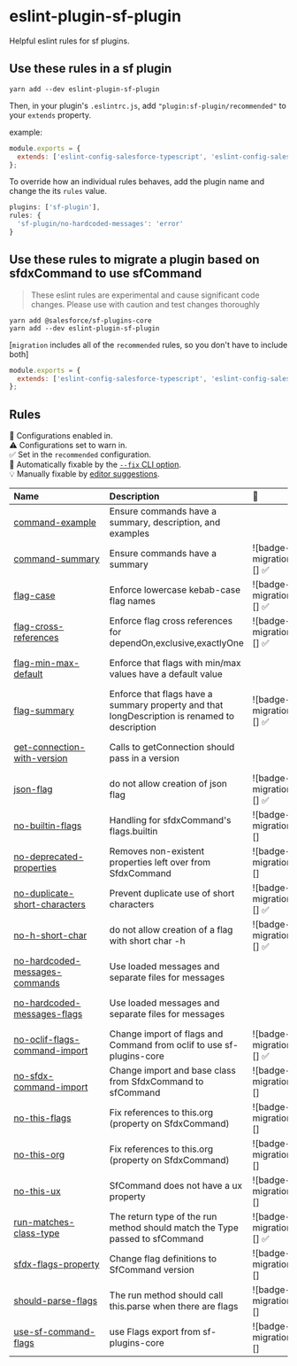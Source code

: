 # eslint-plugin-sf-plugin

Helpful eslint rules for sf plugins.

## Use these rules in a sf plugin

`yarn add --dev eslint-plugin-sf-plugin`

Then, in your plugin's `.eslintrc.js`, add `"plugin:sf-plugin/recommended"` to your `extends` property.

example:

```js
module.exports = {
  extends: ['eslint-config-salesforce-typescript', 'eslint-config-salesforce-license', 'plugin:sf-plugin/recommended'],
};
```

To override how an individual rules behaves, add the plugin name and change the its `rules` value.

```js
plugins: ['sf-plugin'],
rules: {
  'sf-plugin/no-hardcoded-messages': 'error'
}
```

## Use these rules to migrate a plugin based on sfdxCommand to use sfCommand

> These eslint rules are experimental and cause significant code changes. Please use with caution and test changes thoroughly

```shell
yarn add @salesforce/sf-plugins-core
yarn add --dev eslint-plugin-sf-plugin
```

[`migration` includes all of the `recommended` rules, so you don't have to include both]

```js
module.exports = {
  extends: ['eslint-config-salesforce-typescript', 'eslint-config-salesforce-license', 'plugin:sf-plugin/migration'],
};
```

## Rules

<!-- begin auto-generated rules list -->

💼 Configurations enabled in.\
⚠️ Configurations set to warn in.\
✅ Set in the `recommended` configuration.\
🔧 Automatically fixable by the [`--fix` CLI option](https://eslint.org/docs/user-guide/command-line-interface#--fix).\
💡 Manually fixable by [editor suggestions](https://eslint.org/docs/developer-guide/working-with-rules#providing-suggestions).

| Name                                                                           | Description                                                                                   | 💼                     | ⚠️                     | 🔧 | 💡 |
| :----------------------------------------------------------------------------- | :-------------------------------------------------------------------------------------------- | :--------------------- | :--------------------- | :- | :- |
| [command-example](docs/rules/command-example.md)                               | Ensure commands have a summary, description, and examples                                     |                        | ![badge-migration][] ✅ |    |    |
| [command-summary](docs/rules/command-summary.md)                               | Ensure commands have a summary                                                                | ![badge-migration][] ✅ |                        | 🔧 |    |
| [flag-case](docs/rules/flag-case.md)                                           | Enforce lowercase kebab-case flag names                                                       | ![badge-migration][] ✅ |                        | 🔧 |    |
| [flag-cross-references](docs/rules/flag-cross-references.md)                   | Enforce flag cross references for dependOn,exclusive,exactlyOne                               | ![badge-migration][] ✅ |                        |    |    |
| [flag-min-max-default](docs/rules/flag-min-max-default.md)                     | Enforce that flags with min/max values have a default value                                   |                        | ![badge-migration][] ✅ |    |    |
| [flag-summary](docs/rules/flag-summary.md)                                     | Enforce that flags have a summary property and that longDescription is renamed to description | ![badge-migration][] ✅ |                        | 🔧 |    |
| [get-connection-with-version](docs/rules/get-connection-with-version.md)       | Calls to getConnection should pass in a version                                               |                        | ![badge-migration][] ✅ |    |    |
| [json-flag](docs/rules/json-flag.md)                                           | do not allow creation of json flag                                                            | ![badge-migration][] ✅ |                        |    |    |
| [no-builtin-flags](docs/rules/no-builtin-flags.md)                             | Handling for sfdxCommand's flags.builtin                                                      | ![badge-migration][]   |                        | 🔧 |    |
| [no-deprecated-properties](docs/rules/no-deprecated-properties.md)             | Removes non-existent properties left over from SfdxCommand                                    | ![badge-migration][]   |                        | 🔧 |    |
| [no-duplicate-short-characters](docs/rules/no-duplicate-short-characters.md)   | Prevent duplicate use of short characters                                                     | ![badge-migration][] ✅ |                        |    |    |
| [no-h-short-char](docs/rules/no-h-short-char.md)                               | do not allow creation of a flag with short char -h                                            | ![badge-migration][] ✅ |                        |    |    |
| [no-hardcoded-messages-commands](docs/rules/no-hardcoded-messages-commands.md) | Use loaded messages and separate files for messages                                           |                        | ![badge-migration][] ✅ |    |    |
| [no-hardcoded-messages-flags](docs/rules/no-hardcoded-messages-flags.md)       | Use loaded messages and separate files for messages                                           |                        | ![badge-migration][] ✅ |    |    |
| [no-oclif-flags-command-import](docs/rules/no-oclif-flags-command-import.md)   | Change import of flags and Command from oclif to use sf-plugins-core                          | ![badge-migration][] ✅ |                        | 🔧 |    |
| [no-sfdx-command-import](docs/rules/no-sfdx-command-import.md)                 | Change import and base class from SfdxCommand to sfCommand                                    | ![badge-migration][]   |                        | 🔧 |    |
| [no-this-flags](docs/rules/no-this-flags.md)                                   | Fix references to this.org (property on SfdxCommand)                                          | ![badge-migration][]   |                        | 🔧 | 💡 |
| [no-this-org](docs/rules/no-this-org.md)                                       | Fix references to this.org (property on SfdxCommand)                                          | ![badge-migration][]   |                        | 🔧 | 💡 |
| [no-this-ux](docs/rules/no-this-ux.md)                                         | SfCommand does not have a ux property                                                         | ![badge-migration][]   |                        | 🔧 |    |
| [run-matches-class-type](docs/rules/run-matches-class-type.md)                 | The return type of the run method should match the Type passed to sfCommand                   | ![badge-migration][] ✅ |                        | 🔧 |    |
| [sfdx-flags-property](docs/rules/sfdx-flags-property.md)                       | Change flag definitions to SfCommand version                                                  | ![badge-migration][]   |                        | 🔧 |    |
| [should-parse-flags](docs/rules/should-parse-flags.md)                         | The run method should call this.parse when there are flags                                    | ![badge-migration][]   |                        | 🔧 |    |
| [use-sf-command-flags](docs/rules/use-sf-command-flags.md)                     | use Flags export from sf-plugins-core                                                         | ![badge-migration][]   |                        | 🔧 |    |

<!-- end auto-generated rules list -->
